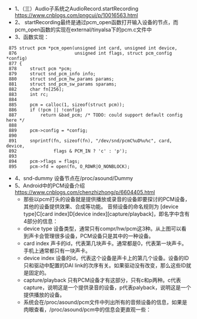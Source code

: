 - 1、（三）Audio子系统之AudioRecord.startRecording <br>  https://www.cnblogs.com/pngcui/p/10016563.html
- 2、 startRecording最终是通过pcm_open函数打开输入设备的节点，而pcm_open函数的实现在external/tinyalsa下的pcm.c文件中
- 3、函数实现：
```
 875 struct pcm *pcm_open(unsigned int card, unsigned int device,                                                                                            
 876                      unsigned int flags, struct pcm_config *config)
 877 {
 878     struct pcm *pcm;
 879     struct snd_pcm_info info;
 880     struct snd_pcm_hw_params params;
 881     struct snd_pcm_sw_params sparams;
 882     char fn[256];
 883     int rc;
 884 
 885     pcm = calloc(1, sizeof(struct pcm));
 886     if (!pcm || !config)
 887         return &bad_pcm; /* TODO: could support default config here */
 888 
 889     pcm->config = *config;
 890 
 891     snprintf(fn, sizeof(fn), "/dev/snd/pcmC%uD%u%c", card, device,
 892              flags & PCM_IN ? 'c' : 'p');
 893 
 894     pcm->flags = flags;
 895     pcm->fd = open(fn, O_RDWR|O_NONBLOCK);

```
- 4、snd-dummy 设备节点在/proc/asound/Dummy
- 5、Android中的PCM设备介绍 https://www.cnblogs.com/chenzhizhong/p/6604405.html
  -  那些以pcm打头的设备就是提供播放或录音的设备即要探讨的PCM设备，其他的设备提供效果、合成等功能。
音频设备的命名规则为 [device type]C[card index]D[device index][capture/playback]，即名字中含有4部分的信息：
   -   device type
设备类型，通常只有compr/hw/pcm这3种。从上图可以看到声卡会管理很多设备，PCM设备只是其中的一种设备。
   -   card index
声卡的id，代表第几块声卡。通常都是0，代表第一块声卡。手机上通常都只有一块声卡。
   -   device index
设备的id，代表这个设备是声卡上的第几个设备。设备的ID只和驱动中配置的DAI link的次序有关。如果驱动没有改变，那么这些ID就是固定的。
   -   capture/playback
只有PCM设备才有这部分，只有c和p两种。c代表capture，说明这是一个提供录音的设备，p代表palyback，说明这是一个提供播放的设备。
   -   系统会在/proc/asound/pcm文件中列出所有的音频设备的信息，如果是肉眼查看，/proc/asound/pcm中的信息会更直观一些：

